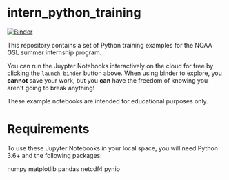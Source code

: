 # intern_python_training

[![Binder](https://mybinder.org/badge_logo.svg)](https://mybinder.org/v2/gh/NOAA-GSL/intern_python_training/HEAD?labpath=PythonTraining.ipynb)

This repository contains a set of Python training examples for the NOAA GSL summer internship program.

You can run the Juypter Notebooks interactively on the cloud for free by clicking the `launch binder` button above. When using binder to explore, you **cannot** save your work, but you **can** have the freedom of knowing you aren't going to break anything! 

These example notebooks are intended for educational purposes only.

# Requirements
To use these Jupyter Notebooks in your local space, you will need Python 3.6+ and the following packages:

   numpy
   matplotlib
   pandas
   netcdf4
   pynio
